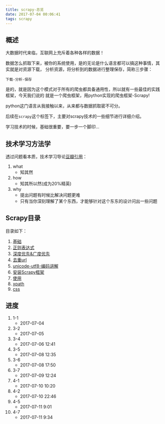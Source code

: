 ```yaml
---
title: scrapy-总览
date: 2017-07-04 00:06:41
tags: scrapy
---
```


## 概述
大数据时代来临，互联网上充斥着各种各样的数据！

数据怎么抓取下来，被你的系统使用，是的无论是什么语言都可以搞这种事情，其实就是对资源下载，
分析资源，将分析到的数据进行整理保存，简称三步骤：
```
下载-分析-保存
```

是的，就是因为这个模式对于所有的爬虫都具备通用性，所以就有一些最佳的实践框架，今天我们说的
就是一个爬虫框架，用python实现的爬虫框架-Scrapy!

python这门语言从我接触以来，从来都与数据抓取密不可分。

后续在`scrapy`这个标签下，主要对scrapy技术的一些细节进行详细介绍。

学习技术的时候，基础很重要，要一步一个脚印...

## 技术学习方法学
透过问题看本质，技术学习导论[豆瓣引用](https://www.douban.com/note/284947308/?type=like)：
1. what
    - 知其然
1. how
    - 知其所以然(成为20%精英)
1. why
    - 提出问题有时候比解决问题更难
    - 只有当你深刻理解了某个东西，才能够针对这个东东的设计问出一些问题

## Scrapy目录
目录如下：

1. [基础](/2017/07/04/scrapy基础/)
1. [正则表达式](/2017/07/05/scrapy正则表达式/)
1. [深度优先&广度优先](/2017/07/08/scrapy-深度-广度优先/)
1. [去重url](/2017/07/08/scrapy-去重url/)
1. [unicode-utf8-编码讲解](/2017/07/09/scrapy-unicode-utf8-编码讲解/)
1. [安装Scrapy框架](/2017/07/10/scrapy-安装Scrapy框架/)
1. [使用](/2017/07/10/scrapy-使用/)
1. [xpath](/2017/07/11/scrapy-xpath/)
1. [css](/2017/07/11/scrapy-css/)

## 进度

1. 1-1
    - 2017-07-04
1. 3-2
    - 2017-07-05 
1. 3-4
    - 2017-07-06 12:41
1. 3-5
    - 2017-07-08 12:35
1. 3-6
    - 2017-07-08 17:50
1. 3-7
    - 2017-07-09 12:24
1. 4-1
    - 2017-07-10 10:20
1. 4-2
    - 2017-07-10 22:46
1. 4-5
    - 2017-07-11 9:01
1. 4-7
    - 2017-07-11 9:34
